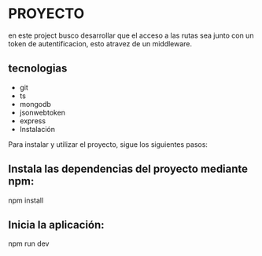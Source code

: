 # PROYECTO
en este project busco desarrollar que el acceso a las rutas sea junto con un token de autentificacion, esto atravez de un middleware.
## tecnologias
- git
- ts
- mongodb
- jsonwebtoken
- express
- Instalación

Para instalar y utilizar el proyecto, sigue los siguientes pasos:

## Instala las dependencias del proyecto mediante npm:

npm install

## Inicia la aplicación:

npm run dev
